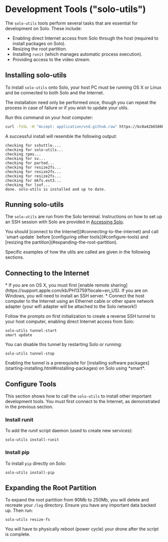# Development Tools ("solo-utils")

The `solo-utils` tools perform several tasks that are essential for development on Solo. These include:

* Enabling direct Internet access from Solo through the host (required to install packages on Solo).
* Resizing the root partition.
* Installing `runit` (which manages automatic process execution).
* Providing access to the video stream.


## Installing solo-utils

To install `solo-utils` onto Solo, your host PC must be running OS X or Linux and be connected to both Solo and the Internet. 
<aside class="note">
The installation need only be performed once, though you can repeat the process in case of failure or if you wish to update your utils.
</aside>

Run this command on your *host* computer:

<div class="host-code"></div>

```sh
curl -fsSL -H "Accept: application/vnd.github.raw" https://bc0a42b65800ec0dd4c9127dde0cd6e98eb70012:x-oauth-basic@api.github.com/repos/3drobotics/solodevguide/contents/tools/install-solo-utils.sh | sh
```

A successful install will resemble the following output:

<div class="host-code"></div>

```
checking for sshuttle....
checking for solo-utils...
checking rpms...
checking for sv...
checking for parted...
checking for resize2fs...
checking for resize2fs...
checking for resize2fs...
checking for mkfs.ext3...
checking for lsof...
done. solo-utils is installed and up to date.
```

## Running solo-utils

The `solo-utils` are run from the Solo terminal. Instructions on how to set up an SSH session with Solo are provided in [Accessing Solo](starting-network.html).

<aside class="note">
You should [connect to the Internet](#connecting-to-the-internet) and call `smart update` before [configuring other tools](#configure-tools) and [resizing the partition](#expanding-the-root-partition).
</aside>

Specific examples of how the utils are called are given in the following sections.


## Connecting to the Internet

<aside class="note">
* If you are on OS X, you must first [enable remote sharing](https://support.apple.com/kb/PH13759?locale=en_US). If you are on Windows, you will need to install an SSH server.
* Connect the host computer to the Internet using an Ethernet cable or other spare network adapter (your wifi adapter will be attached to the Solo network!) 
</aside>


Follow the prompts on first initialization to create a reverse SSH tunnel to your host computer, enabling direct Internet access from Solo:

```
solo-utils tunnel-start
smart update
```

You can disable this tunnel by restarting Solo or running:

```
solo-utils tunnel-stop
```

<aside class="tip">
Enabling the tunnel is a prerequisite for [installing software packages](starting-installing.html#installing-packages) on Solo using *smart*.
</aside>



## Configure Tools

This section shows how to call the `solo-utils` to install other important development tools.  You must first connect to the Internet, as demonstrated in the previous section.


### Install runit

To add the *runit* script daemon (used to create new services):

```
solo-utils install-runit
```

### Install pip

To install `pip` directly on Solo:

```
solo-utils install-pip
```



## Expanding the Root Partition

To expand the root partition from 90Mb to 250Mb, you will delete and recreate your `/log` directory. Ensure you have any important data backed up. Then run:

```
solo-utils resize-fs
```

You will have to physically reboot (power cycle) your drone after the script is complete.
